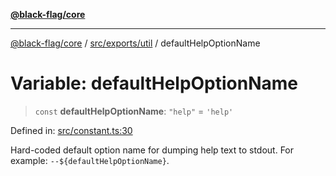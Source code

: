 [**@black-flag/core**](../../../../README.md)

***

[@black-flag/core](../../../../README.md) / [src/exports/util](../README.md) / defaultHelpOptionName

# Variable: defaultHelpOptionName

> `const` **defaultHelpOptionName**: `"help"` = `'help'`

Defined in: [src/constant.ts:30](https://github.com/Xunnamius/black-flag/blob/aaa1a74457790f285cb2c85d4d6a7ee05978fc42/src/constant.ts#L30)

Hard-coded default option name for dumping help text to stdout. For example:
`--${defaultHelpOptionName}`.
